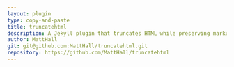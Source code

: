 ```yaml
---
layout: plugin
type: copy-and-paste
title: truncatehtml
description: A Jekyll plugin that truncates HTML while preserving markup structure.
author: MattHall
git: git@github.com:MattHall/truncatehtml.git
repository: https://github.com/MattHall/truncatehtml
---
```

